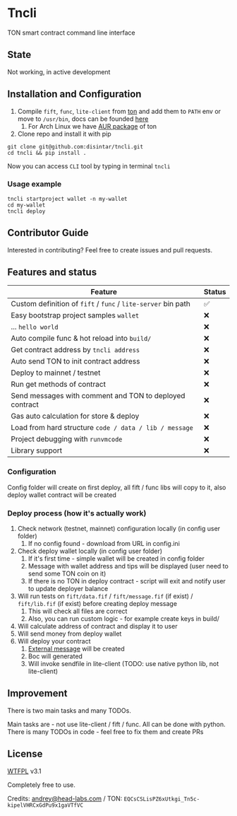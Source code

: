 # Tncli

TON smart contract command line interface

## State

Not working, in active development

## Installation and Configuration

1. Compile `fift`, `func`, `lite-client` from [ton](https://github.com/newton-blockchain/ton) and add them to `PATH` env
   or move to `/usr/bin`, docs can be founded [here](https://ton.org/docs/#/howto/getting-started)
    1. For Arch Linux we have [AUR package](https://aur.archlinux.org/packages/ton-git/) of ton
2. Clone repo and install it with pip

```
git clone git@github.com:disintar/tncli.git
cd tncli && pip install .
```

Now you can access `CLI` tool by typing in terminal `tncli`

### Usage example

```
tncli startproject wallet -n my-wallet
cd my-wallet
tncli deploy
```

## Contributor Guide

Interested in contributing? Feel free to create issues and pull requests.

## Features and status

| Feature                                                       | Status |
|---------------------------------------------------------------|--------|
| Custom definition of `fift` / `func` / `lite-server` bin path | ✅      |
| Easy bootstrap project samples `wallet`                       | ❌      |
| ... `hello world`                                             | ❌      |
| Auto compile func & hot reload into `build/`                  | ❌      |
| Get contract address by `tncli address`                       | ❌      |
| Auto send TON to init contract address                        | ❌      |
| Deploy to mainnet / testnet                                   | ❌      |
| Run get methods of contract                                   | ❌      |
| Send messages with comment and TON to deployed contract       | ❌      |
| Gas auto calculation for store & deploy                       | ❌      |
| Load from hard structure `code / data / lib / message`        | ❌      |
| Project debugging with `runvmcode`                            | ❌      |
| Library support                                               | ❌      |

### Configuration

Config folder will create on first deploy, all fift / func libs will copy to it, also deploy wallet contract will be
created

### Deploy process (how it's actually work)

1. Check network (testnet, mainnet) configuration locally (in config user folder)
    1. If no config found - download from URL in config.ini
2. Check deploy wallet locally (in config user folder)
    1. If it's first time - simple wallet will be created in config folder
    2. Message with wallet address and tips will be displayed (user need to send some TON coin on it)
    3. If there is no TON in deploy contract - script will exit and notify user to update deployer balance
3. Will run tests on `fift/data.fif` / `fift/message.fif` (if exist) / `fift/lib.fif` (if exist)  before creating deploy message
    1. This will check all files are correct
    2. Also, you can run custom logic - for example create keys in build/
4. Will calculate address of contract and display it to user
5. Will send money from deploy wallet
6. Will deploy your contract
    1. [External message](https://gist.github.com/tvorogme/fdb174ac0740b6a52d1dbdf85f4ddc63#file-generate-fif-L113) will
       be created
    2. Boc will generated
    3. Will invoke sendfile in lite-client (TODO: use native python lib, not lite-client)

##  Improvement

There is two main tasks and many TODOs.

Main tasks are - not use lite-client / fift / func. All can be done with python.
There is many TODOs in code - feel free to fix them and create PRs

## License

[WTFPL](https://github.com/dtf0/wtfpl) v3.1

Completely free to use.

Credits: andrey@head-labs.com / TON: `EQCsCSLisPZ6xUtkgi_Tn5c-kipelVHRCxGdPu9x1gaVTfVC`

